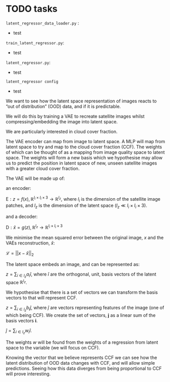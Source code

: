 # TODO tasks

`latent_regressor_data_loader.py` :
- test

`train_latent_regressor.py`:
- test 

`latent_regressor.py`:
- test

`latent_regressor config`
- test



We want to see how the latent space representation of images reacts to “out of distribution” (OOD) data, and if it is predictable.

We will do this by training a VAE to recreate satellite images whilst compressing/embedding the image into latent space.

We are particularly interested in cloud cover fraction.

The VAE encoder can map from image to latent space. A MLP will map from latent space to try and map to the cloud cover fraction (CCF). The weights of which can be thought of as a mapping from image quality space to latent space. The weights will form a new basis which we hypothesise may allow us to predict the position in latent space of new, unseen satellite images with a greater cloud cover fraction.

The $\text{VAE}$ will be made up of:

 an encoder:

 $\text{E}: z=f(x), \mathbb{R}^{l_i\times l_i\times 3} \rightarrow \mathbb{R}^{l_z}$, where $l_i$ is the dimension of the satellite image patches, and $l_z$ is the dimension of the latent space ($l_z \ll l_i\times l_i\times 3$).

and a decoder:

$\text{D}: \hat{x} = g(z), \mathbb{R}^{l_z}\rightarrow\mathbb{R}^{l_i\times l_i\times 3}$

We minimise the mean squared error between the original image, $x$ and the $\text{VAE}$s reconstruction, $\hat x$:

$\mathcal L = ||x-\hat x||_2$

The latent space embeds an image, and can be represented as:

$z=\sum_{i\in l_z}a_i\hat{i}$, where $\hat i$ are the orthogonal, unit, basis vectors of the latent space $\mathbb{R}^{l_z}$.

We hypothesise that there is a set of vectors we can transform the basis vectors to that will represent CCF.

$z=\sum_{i\in l_z}b_i\hat{j}$, where $\hat{j}$ are vectors representing features of the image (one of which being CCF). We create the set of vectors, $\mathbf{j}$ as a linear sum of the basis vectors $\mathbf{i}$. 

$\hat j = \sum_{i\in l_z}w_i\hat i$.

The weights $w$ will be found from the weights of a regression from latent space to the variable (we will focus on CCF).

Knowing the vector that we believe represents CCF we can see how the latent distribution of OOD data changes with CCF, and will allow simple predictions. Seeing how this data diverges from being proportional to CCF will prove interesting.